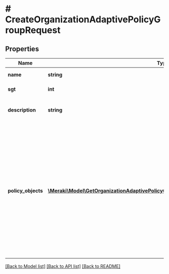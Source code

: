 # # CreateOrganizationAdaptivePolicyGroupRequest

## Properties

Name | Type | Description | Notes
------------ | ------------- | ------------- | -------------
**name** | **string** | Name of the group |
**sgt** | **int** | SGT value of the group |
**description** | **string** | Description of the group (default: \&quot;\&quot;) | [optional]
**policy_objects** | [**\Meraki\Model\GetOrganizationAdaptivePolicyGroups200ResponseInnerPolicyObjectsInner[]**](GetOrganizationAdaptivePolicyGroups200ResponseInnerPolicyObjectsInner.md) | The policy objects that belong to this group; traffic from addresses specified by these policy objects will be tagged with this group&#39;s SGT value if no other tagging scheme is being used (each requires one unique attribute) (default: []) | [optional]

[[Back to Model list]](../../README.md#models) [[Back to API list]](../../README.md#endpoints) [[Back to README]](../../README.md)
